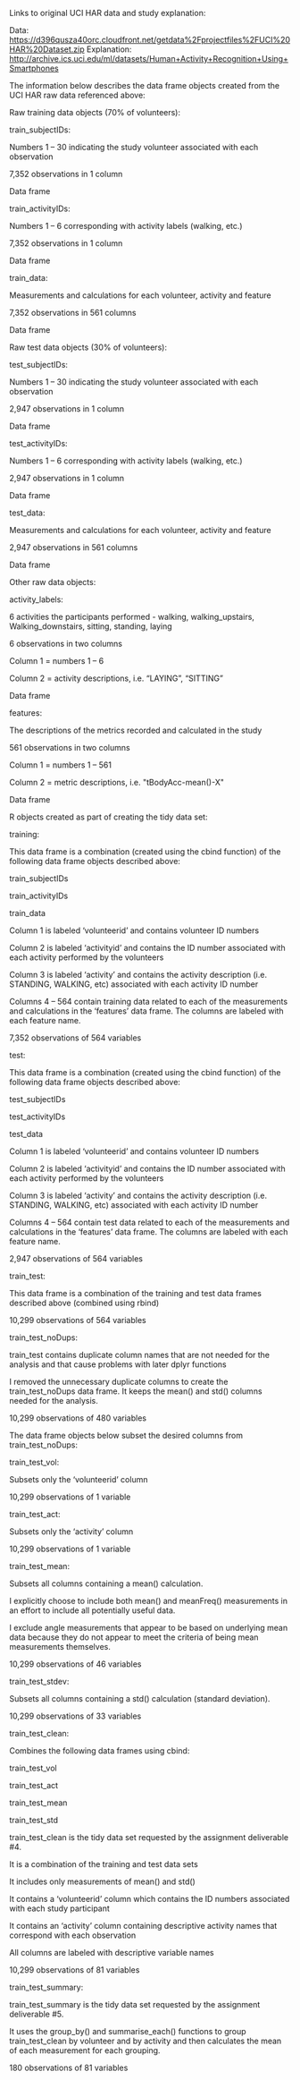Links to original UCI HAR data and study explanation:

Data:  https://d396qusza40orc.cloudfront.net/getdata%2Fprojectfiles%2FUCI%20HAR%20Dataset.zip
Explanation:  http://archive.ics.uci.edu/ml/datasets/Human+Activity+Recognition+Using+Smartphones


The information below describes the data frame objects created from the UCI HAR raw data referenced above:

Raw training data objects (70% of volunteers):

train_subjectIDs:

Numbers 1 – 30 indicating the study volunteer associated with each observation

7,352 observations in 1 column

Data frame


train_activityIDs:

Numbers 1 – 6 corresponding with activity labels (walking, etc.)

7,352 observations in 1 column

Data frame


train_data:

Measurements and calculations for each volunteer, activity and feature

7,352 observations in 561 columns

Data frame



Raw test data objects (30% of volunteers):


test_subjectIDs:

Numbers 1 – 30 indicating the study volunteer associated with each observation

2,947 observations in 1 column

Data frame


test_activityIDs:

Numbers 1 – 6 corresponding with activity labels (walking, etc.)

2,947 observations in 1 column

Data frame

  
test_data:

Measurements and calculations for each volunteer, activity and feature 

2,947 observations in 561 columns

Data frame



Other raw data objects:

activity_labels:

6 activities the participants performed - walking, walking_upstairs, Walking_downstairs, sitting, standing, laying

6 observations in two columns

Column 1 = numbers 1 – 6

Column 2 = activity descriptions, i.e. “LAYING”, “SITTING”

Data frame


features:

The descriptions of the metrics recorded and calculated in the study

561 observations in two columns

Column 1 = numbers 1 – 561

Column 2 = metric descriptions, i.e. "tBodyAcc-mean()-X"

Data frame


R objects created as part of creating the tidy data set:

training:

This data frame is a combination (created using the cbind function) of the following data frame objects described above:

train_subjectIDs

train_activityIDs

train_data

Column 1 is labeled ‘volunteerid’ and contains volunteer ID numbers

Column 2 is labeled ‘activityid’ and contains the ID number associated with each activity performed by the volunteers

Column 3 is labeled ‘activity’ and contains the activity description (i.e. STANDING, WALKING, etc) associated with each activity ID number

Columns 4 – 564 contain training data related to each of the measurements and calculations in the ‘features’ data frame.  The columns are labeled with each feature name.

7,352 observations of 564 variables


test:

This data frame is a combination (created using the cbind function) of the following data frame objects described above:

test_subjectIDs

test_activityIDs

test_data

Column 1 is labeled ‘volunteerid’ and contains volunteer ID numbers

Column 2 is labeled ‘activityid’ and contains the ID number associated with each activity performed by the volunteers

Column 3 is labeled ‘activity’ and contains the activity description (i.e. STANDING, WALKING, etc) associated with each activity ID number

Columns 4 – 564 contain test data related to each of the measurements and calculations in the ‘features’ data frame.  The columns are labeled with each feature name.

2,947 observations of 564 variables


train_test:

This data frame is a combination of the training and test data frames described above (combined using rbind)

10,299 observations of 564 variables


train_test_noDups:

train_test contains duplicate column names that are not needed for the analysis and that cause problems with later dplyr functions

I removed the unnecessary duplicate columns to create the train_test_noDups data frame.  It keeps the mean() and std() columns needed for the analysis.

10,299 observations of 480 variables



The data frame objects below subset the desired columns from train_test_noDups:

train_test_vol:

Subsets only the ‘volunteerid’ column

10,299 observations of 1 variable


train_test_act:

Subsets only the ‘activity’ column

10,299 observations of 1 variable


train_test_mean:

Subsets all columns containing a mean() calculation.  

I explicitly choose to include both mean() and meanFreq() measurements in an effort to include all potentially useful data.  

I exclude angle measurements that appear to be based on underlying mean data because they do not appear to meet the criteria of being mean measurements themselves.

10,299 observations of 46 variables


train_test_stdev:

Subsets all columns containing a std() calculation (standard deviation).

10,299 observations of 33 variables  


train_test_clean:

Combines the following data frames using cbind:

train_test_vol

train_test_act

train_test_mean

train_test_std

train_test_clean is the tidy data set requested by the assignment deliverable #4.

It is a combination of the training and test data sets

It includes only measurements of mean() and std()

It contains a ‘volunteerid’ column which contains the ID numbers associated with each study participant

It contains an ‘activity’ column containing descriptive activity names that correspond with each observation

All columns are labeled with descriptive variable names

10,299 observations of 81 variables


train_test_summary:

train_test_summary is the tidy data set requested by the assignment deliverable #5.

It uses the group_by() and summarise_each() functions to group train_test_clean by volunteer and by activity and then calculates the mean of each measurement for each grouping.

180 observations of 81 variables

